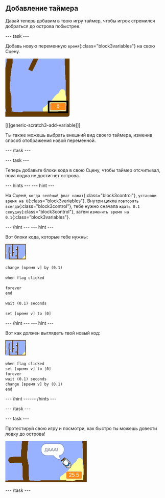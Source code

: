 ## Добавление таймера

Давай теперь добавим в твою игру таймер, чтобы игрок стремился добраться до острова побыстрее.

--- task ---

Добавь новую переменную `время`{:class="block3variables"} на свою Сцену.

![снимок экрана](images/boat-variable-annotated.png)

[[[generic-scratch3-add-variable]]]

Ты также можешь выбрать внешний вид своего таймера, изменив способ отображения новой переменной.

--- /task ---

--- task ---

Теперь добавьте блоки кода в свою Сцену, чтобы таймер отсчитывал, пока лодка не достигнет острова.

--- hints ---
 --- hint ---

На Сцене, `когда зелёный флаг нажат`{:class="block3control"}, `установи время на 0`{:class="block3variables"}. Внутри цикла `повторять всегда`{:class="block3control"}, тебе нужно сначала `ждать 0.1 секудну`{:class="block3control"}, затем `изменить время на 0.1`{:class="block3variables"}.

--- /hint --- --- hint ---

Вот блоки кода, которые тебе нужны:

![сцена](images/stage.png)

```blocks3
change [время v] by (0.1)

when flag clicked

forever
end

wait (0.1) seconds

set [время v] to [0]
```

--- /hint --- --- hint ---

Вот как должен выглядеть твой новый код:

![сцена](images/stage.png)

```blocks3
when flag clicked
set [время v] to [0]
forever
wait (0.1) seconds
change [время v] by (0.1)
end
```

--- /hint ------ /hints ---

--- /task ---

--- task ---

Протестируй свою игру и посмотри, как быстро ты можешь довести лодку до острова!

![снимок экрана](images/boat-variable-test.png)

--- /task ---